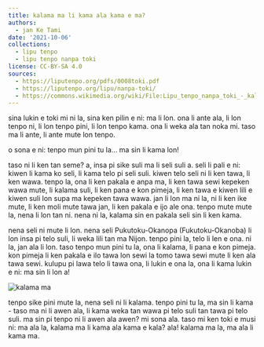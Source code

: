 ```yaml
---
title: kalama ma li kama ala kama e ma?
authors:
  - jan Ke Tami
date: '2021-10-06'
collections:
  - lipu tenpo
  - lipu tenpo nanpa toki
license: CC-BY-SA 4.0
sources:
  - https://liputenpo.org/pdfs/0008toki.pdf
  - https://liputenpo.org/lipu/nanpa-toki/
  - https://commons.wikimedia.org/wiki/File:Lipu_tenpo_nanpa_toki_-_kalama_ma.png
---
```


sina lukin e toki mi ni la, sina ken pilin e ni: ma li lon. ona li ante ala, li lon tenpo ni, li lon tenpo pini, li lon tenpo kama. ona li weka ala tan noka mi. taso ma li ante, li ante mute lon tenpo.

o sona e ni: tenpo mun pini tu la... ma sin li kama lon!

taso ni li ken tan seme? a, insa pi sike suli ma li seli suli a. seli li pali e ni: kiwen li kama ko seli, li kama telo pi seli suli. kiwen telo seli ni li ken tawa, li ken wawa. tenpo la, ona li ken pakala e anpa ma, li ken tawa sewi kepeken wawa mute, li kalama suli, li ken pana e kon pimeja, li ken tawa e kiwen lili e kiwen suli lon supa ma kepeken tawa wawa. jan li lon ma ni la, ni li ken ike mute, li ken moli mute tawa jan, li ken pakala e ijo ale ona. tenpo mute mute la, nena li lon tan ni. nena ni la, kalama sin en pakala seli sin li ken kama.

nena seli ni mute li lon. nena seli Pukutoku-Okanopa (Fukutoku-Okanoba) li lon insa pi telo suli, li weka lili tan ma Nijon. tenpo pini la, telo li len e ona. ni la, jan ala li lon. taso tenpo mun pini tu la, ona li kalama, li pana e kon pimeja. kon pimeja li ken pakala e ilo tawa lon sewi la tomo tawa sewi mute li ken ala tawa sewi. kulupu pi lawa telo li tawa ona, li lukin e ona la, ona li kama lukin e ni: ma sin li lon a!

![kalama ma](https://upload.wikimedia.org/wikipedia/commons/e/e4/Lipu_tenpo_nanpa_toki_-_kalama_ma.png)

tenpo sike pini mute la, nena seli ni li kalama. tenpo pini tu la, ma sin li kama - taso ma ni li awen ala, li kama weka tan wawa pi telo suli tan tawa pi telo suli. ma sin pi tenpo ni li awen ala awen? mi sona ala. taso mi ken toki e musi ni: ma ala la, kalama ma li kama ala kama e kala? ala! kalama ma la, ma ala li kama ma.